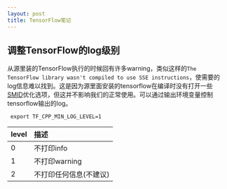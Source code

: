 ```yaml
---
layout: post
title: TensorFlow笔记
---
```


## 调整TensorFlow的log级别
从源里装的TensorFlow执行的时候回有许多warning，类似这样的`The TensorFlow library wasn't compiled to use SSE instructions`，使需要的log信息难以找到。这是因为源里面安装的tensorflow在编译时没有打开一些[SMID][SIMD]优化选项，但这并不影响我们的正常使用。可以通过输出环境变量控制tensorflow输出的log。

```
 export TF_CPP_MIN_LOG_LEVEL=1
```

| level | 描述 |
| :---- | :---- |
| 0 | 不打印info |
| 1 | 不打印warning |
| 2 | 不打印任何信息(不建议) |




[SIMD]:https://zh.wikipedia.org/wiki/%E5%8D%95%E6%8C%87%E4%BB%A4%E6%B5%81%E5%A4%9A%E6%95%B0%E6%8D%AE%E6%B5%81